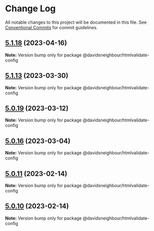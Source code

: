 # Change Log

All notable changes to this project will be documented in this file.
See [Conventional Commits](https://conventionalcommits.org) for commit guidelines.

## [5.1.18](https://github.com/davidsneighbour/configurations/compare/v5.1.17...v5.1.18) (2023-04-16)

**Note:** Version bump only for package @davidsneighbour/htmlvalidate-config





## [5.1.13](https://github.com/davidsneighbour/configurations/compare/v5.1.12...v5.1.13) (2023-03-30)

**Note:** Version bump only for package @davidsneighbour/htmlvalidate-config





## [5.0.19](https://github.com/davidsneighbour/configurations/compare/v5.0.18...v5.0.19) (2023-03-12)

**Note:** Version bump only for package @davidsneighbour/htmlvalidate-config





## [5.0.16](https://github.com/davidsneighbour/configurations/compare/v5.0.15...v5.0.16) (2023-03-04)

**Note:** Version bump only for package @davidsneighbour/htmlvalidate-config





## [5.0.11](https://github.com/davidsneighbour/configurations/compare/v5.0.10...v5.0.11) (2023-02-14)

**Note:** Version bump only for package @davidsneighbour/htmlvalidate-config





## [5.0.10](https://github.com/davidsneighbour/configurations/compare/v5.0.9...v5.0.10) (2023-02-14)

**Note:** Version bump only for package @davidsneighbour/htmlvalidate-config

